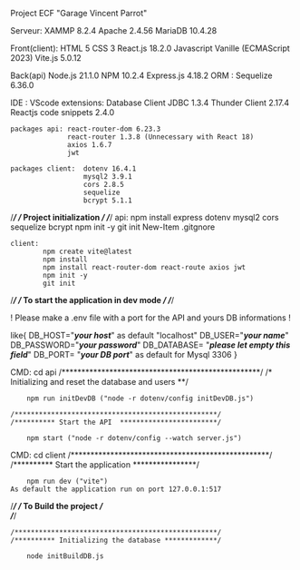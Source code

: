 Project ECF "Garage Vincent Parrot"

Serveur:
    XAMMP 8.2.4
    Apache 2.4.56
    MariaDB  10.4.28

Front(client):
    HTML 5
    CSS 3
    React.js 18.2.0
    Javascript Vanille (ECMAScript 2023)
    Vite.js  5.0.12

Back(api)
    Node.js 21.1.0
    NPM 10.2.4 
    Express.js 4.18.2
    ORM : Sequelize 6.36.0


IDE : VScode
    extensions: Database Client JDBC 1.3.4
                Thunder Client 2.17.4
                Reactjs code snippets 2.4.0

    packages api: react-router-dom 6.23.3
                  react-router 1.3.8 (Unnecessary with React 18) 
                  axios 1.6.7 
                  jwt

    packages client:  dotenv 16.4.1
                      mysql2 3.9.1
                      cors 2.8.5
                      sequelize
                      bcrypt 5.1.1

/*********************************************************************/
/***                Project initialization                         ***/
/*********************************************************************/
    api:
        npm install express dotenv mysql2 cors sequelize bcrypt
        npm init -y
        git init
        New-Item .gitgnore

    client:
            npm create vite@latest 
            npm install
            npm install react-router-dom react-route axios jwt
            npm init -y
            git init



/*********************************************************************/
/***           To start the application in dev mode                ***/
/*********************************************************************/

! Please make a .env file with a port for the API and yours DB informations !

like{
    DB_HOST="***your host***" as default "localhost"
    DB_USER="***your name***"
    DB_PASSWORD="***your password***"
    DB_DATABASE= "***please let empty this field***"
    DB_PORT= "***your DB port***" as default for Mysql 3306
}

CMD: cd api
    /**************************************************/
    /* Initializing and reset the database and users **/

        npm run initDevDB ("node -r dotenv/config initDevDB.js")
    
    /**************************************************/
    /********** Start the API  ************************/   
    
        npm start ("node -r dotenv/config --watch server.js")

CMD: cd client
    /**************************************************/
    /********** Start the application  ****************/

        npm run dev ("vite")
    As default the application run on port 127.0.0.1:517

/*********************************************************************/
/***                   To Build the project                        ***/    
/*********************************************************************/

    /**************************************************/
    /********** Initializing the database *************/

        node initBuildDB.js 